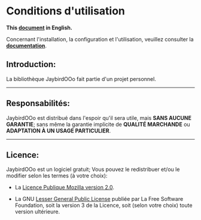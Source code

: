 # Conditions d'utilisation

**This [document][1] in English.**

Concernant l'installation, la configuration et l'utilisation,
veuillez consulter la **[documentation][2]**.

## Introduction:

La bibliothèque JaybirdOOo fait partie d'un projet personnel.

___
## Responsabilités:

JaybirdOOo est distribué dans l'espoir qu'il sera utile,
mais **SANS AUCUNE GARANTIE**; sans même la garantie implicite de
**QUALITÉ MARCHANDE** ou **ADAPTATION À UN USAGE PARTICULIER**.

___
## Licence:

JaybirdOOo est un logiciel gratuit; Vous pouvez le redistribuer et/ou
le modifier selon les termes (à votre choix):

- La [Licence Publique Mozilla version 2.0][3].

- La GNU [Lesser General Public License][4] publiée par La Free Software Foundation,
soit la version 3 de la Licence, soit (selon votre choix) toute version ultérieure.

[1]: <https://prrvchr.github.io/JaybirdOOo/source/JaybirdOOo/registration/TermsOfUse_en>
[2]: <https://prrvchr.github.io/JaybirdOOo/README_fr>
[3]: <http://mozilla.org/MPL/2.0/>
[4]: <http://www.gnu.org/licenses/lgpl-3.0.html>
